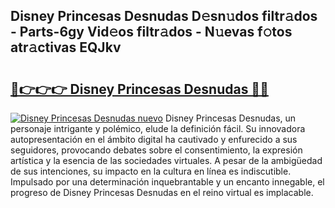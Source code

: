 ## Disney Princesas Desnudas D𝚎sn𝚞dos filtr𝚊dos - Parts-6gy Vid𝚎os filtr𝚊dos - N𝚞evas f𝚘tos atr𝚊ctivas EQJkv

# <h2><a href="http://mb40yfm.tromn.icu/?c=Disney+Princesas+Desnudas">🔗👉👉👉 Disney Princesas Desnudas 🔗🔗</a></h2>

[![Disney Princesas Desnudas nuevo](https://i.imgur.com/pEAQMta.gif)](http://mb40yfm.tromn.icu/?c=Disney+Princesas+Desnudas)
Disney Princesas Desnudas, un personaje intrigante y polémico, elude la definición fácil. Su innovadora autopresentación en el ámbito digital ha cautivado y enfurecido a sus seguidores, provocando debates sobre el consentimiento, la expresión artística y la esencia de las sociedades virtuales. A pesar de la ambigüedad de sus intenciones, su impacto en la cultura en línea es indiscutible. Impulsado por una determinación inquebrantable y un encanto innegable, el progreso de Disney Princesas Desnudas en el reino virtual es implacable.
